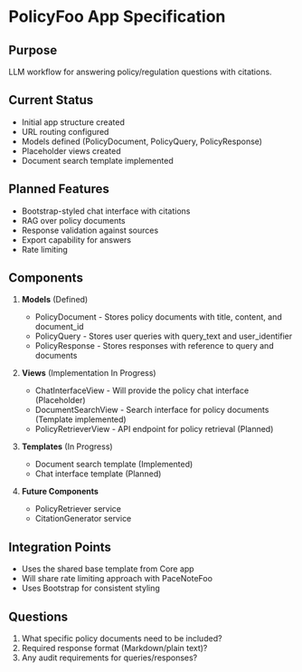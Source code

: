 # PolicyFoo App Specification

## Purpose
LLM workflow for answering policy/regulation questions with citations.

## Current Status
- Initial app structure created
- URL routing configured
- Models defined (PolicyDocument, PolicyQuery, PolicyResponse)
- Placeholder views created
- Document search template implemented

## Planned Features
- Bootstrap-styled chat interface with citations
- RAG over policy documents
- Response validation against sources
- Export capability for answers
- Rate limiting

## Components
1. **Models** (Defined)
   - PolicyDocument - Stores policy documents with title, content, and document_id
   - PolicyQuery - Stores user queries with query_text and user_identifier
   - PolicyResponse - Stores responses with reference to query and documents

2. **Views** (Implementation In Progress)
   - ChatInterfaceView - Will provide the policy chat interface (Placeholder)
   - DocumentSearchView - Search interface for policy documents (Template implemented)
   - PolicyRetrieverView - API endpoint for policy retrieval (Planned)

3. **Templates** (In Progress)
   - Document search template (Implemented)
   - Chat interface template (Planned)

4. **Future Components**
   - PolicyRetriever service
   - CitationGenerator service

## Integration Points
- Uses the shared base template from Core app
- Will share rate limiting approach with PaceNoteFoo
- Uses Bootstrap for consistent styling

## Questions
1. What specific policy documents need to be included?
2. Required response format (Markdown/plain text)?
3. Any audit requirements for queries/responses?